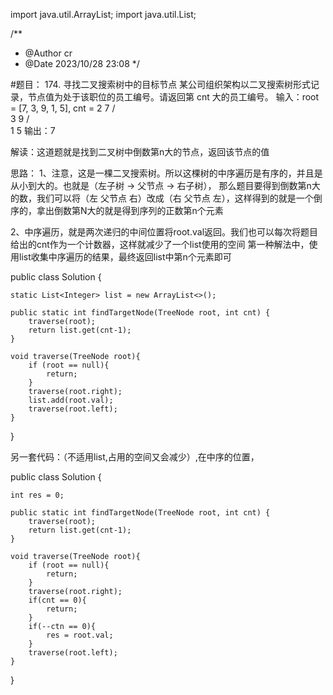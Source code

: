 
import java.util.ArrayList;
import java.util.List;

/**
* @Author cr
* @Date 2023/10/28 23:08
  */

#题目：
174. 寻找二叉搜索树中的目标节点
某公司组织架构以二叉搜索树形式记录，节点值为处于该职位的员工编号。请返回第 cnt 大的员工编号。
输入：root = [7, 3, 9, 1, 5], cnt = 2
7
/ \
3   9
/ \
1   5
输出：7

解读：这道题就是找到二叉树中倒数第n大的节点，返回该节点的值

思路：
1、注意，这是一棵二叉搜索树。所以这棵树的中序遍历是有序的，并且是从小到大的。也就是（左子树 -> 父节点 -> 右子树），
   那么题目要得到倒数第n大的数，我们可以将（左 父节点 右）改成（右 父节点 左），这样得到的就是一个倒序的，拿出倒数第N大的就是得到序列的正数第n个元素

2、中序遍历，就是两次递归的中间位置将root.val返回。我们也可以每次将题目给出的cnt作为一个计数器，这样就减少了一个list使用的空间
   第一种解法中，使用list收集中序遍历的结果，最终返回list中第n个元素即可




public class Solution {

    static List<Integer> list = new ArrayList<>();

    public static int findTargetNode(TreeNode root, int cnt) {
        traverse(root);
        return list.get(cnt-1);
    }

    void traverse(TreeNode root){
        if (root == null){
            return;
        }
        traverse(root.right);
        list.add(root.val);
        traverse(root.left);
    }
}

另一套代码：（不适用list,占用的空间又会减少）,在中序的位置，

public class Solution {

    int res = 0;

    public static int findTargetNode(TreeNode root, int cnt) {
        traverse(root);
        return list.get(cnt-1);
    }

    void traverse(TreeNode root){
        if (root == null){
            return;
        }
        traverse(root.right);
        if(cnt == 0){
            return;
        }
        if(--ctn == 0){
            res = root.val;
        }
        traverse(root.left);
    }
}